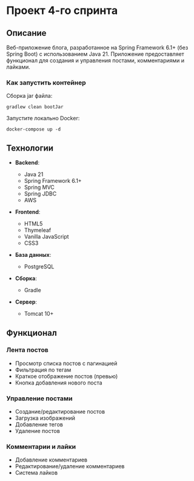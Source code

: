 # Проект 4-го спринта

## Описание
Веб-приложение блога, разработанное на Spring Framework 6.1+ (без Spring Boot) с использованием Java 21. Приложение предоставляет функционал для создания и управления постами, комментариями и лайками.

### Как запустить контейнер
Сборка jar файла:

```
gradlew clean bootJar
```

Запустите локально Docker:

```shell
docker-compose up -d
```

## Технологии

- **Backend**:
    - Java 21
    - Spring Framework 6.1+
    - Spring MVC
    - Spring JDBC
    - AWS

- **Frontend**:
    - HTML5
    - Thymeleaf
    - Vanilla JavaScript
    - CSS3

- **База данных**:
    - PostgreSQL

- **Сборка**:
    - Gradle

- **Сервер**:
    - Tomcat 10+

## Функционал

### Лента постов
- Просмотр списка постов с пагинацией
- Фильтрация по тегам
- Краткое отображение постов (превью)
- Кнопка добавления нового поста

### Управление постами
- Создание/редактирование постов
- Загрузка изображений
- Добавление тегов
- Удаление постов

### Комментарии и лайки
- Добавление комментариев
- Редактирование/удаление комментариев
- Система лайков